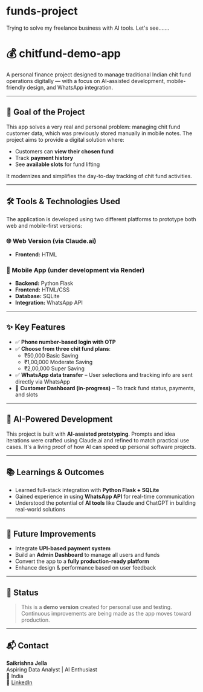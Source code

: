 # funds-project
Trying to solve my freelance business with AI tools. Let's see.......
# 💰 chitfund-demo-app

A personal finance project designed to manage traditional Indian chit fund operations digitally — with a focus on AI-assisted development, mobile-friendly design, and WhatsApp integration.

---

## 🚀 Goal of the Project

This app solves a very real and personal problem: managing chit fund customer data, which was previously stored manually in mobile notes. The project aims to provide a digital solution where:

- Customers can **view their chosen fund**
- Track **payment history**
- See **available slots** for fund lifting

It modernizes and simplifies the day-to-day tracking of chit fund activities.

---

## 🛠 Tools & Technologies Used

The application is developed using two different platforms to prototype both web and mobile-first versions:

### 🌐 Web Version (via Claude.ai)
- **Frontend:** HTML

### 📱 Mobile App (under development via Render)
- **Backend:** Python Flask
- **Frontend:** HTML/CSS
- **Database:** SQLite
- **Integration:** WhatsApp API

---

## ✨ Key Features

- ✅ **Phone number-based login with OTP**
- ✅ **Choose from three chit fund plans**:
  - ₹50,000 Basic Saving
  - ₹1,00,000 Moderate Saving
  - ₹2,00,000 Super Saving
- ✅ **WhatsApp data transfer** – User selections and tracking info are sent directly via WhatsApp
- 🚧 **Customer Dashboard (in-progress)** – To track fund status, payments, and slots

---

## 🤖 AI-Powered Development

This project is built with **AI-assisted prototyping**. Prompts and idea iterations were crafted using Claude.ai and refined to match practical use cases. It's a living proof of how AI can speed up personal software projects.

---

## 📚 Learnings & Outcomes

- Learned full-stack integration with **Python Flask + SQLite**
- Gained experience in using **WhatsApp API** for real-time communication
- Understood the potential of **AI tools** like Claude and ChatGPT in building real-world solutions

---

## 🔮 Future Improvements

- Integrate **UPI-based payment system**
- Build an **Admin Dashboard** to manage all users and funds
- Convert the app to a **fully production-ready platform**
- Enhance design & performance based on user feedback

---

## 📌 Status

> This is a **demo version** created for personal use and testing. Continuous improvements are being made as the app moves toward production.

---

## 📬 Contact

**Saikrishna Jella**  
Aspiring Data Analyst | AI Enthusiast  
📍 India  
🔗 [LinkedIn](https://www.linkedin.com/in/saikrishna-jella)  
